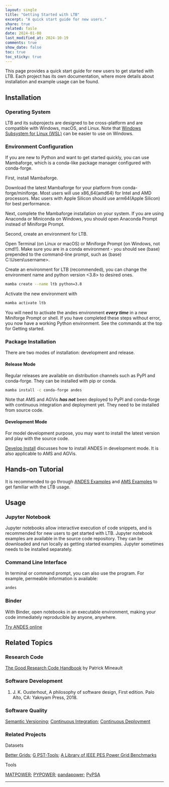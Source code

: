 ```yaml
---
layout: single
title: "Getting Started with LTB"
excerpt: "A quick start guide for new users."
share: true
related: fasle
date: 2024-01-08
last_modified_at: 2024-10-19
comments: true
show_date: false
toc: true
toc_sticky: true
---
```


This page provides a quick start guide for new users to get started with LTB.
Each project has its own documentation, where more details about installation and example usage can be found.

## Installation

### Operating System

LTB and its subprojects are designed to be cross-platform and are compatible with Windows, macOS, and Linux. Note that [Windows Subsystem for Linux (WSL)][WSL] can be easier to use on Windows.

### Environment Configuration

If you are new to Python and want to get started quickly, you can use Mambaforge, which is a conda-like package manager configured with conda-forge.

First, install Mambaforge.

Download the latest Mambaforge for your platform from conda-forge/miniforge.
Most users will use x86_64(amd64) for Intel and AMD processors.
Mac users with Apple Silicon should use arm64(Apple Silicon) for best performance.

Next, complete the Mambaforge installation on your system.
If you are using Anaconda or Miniconda on Windows, you should open Anaconda Prompt instead of Miniforge Prompt.

Second, create an environment for LTB.

Open Terminal (on Linux or macOS) or Miniforge Prompt (on Windows, not cmd!!).
Make sure you are in a conda environment - you should see (base) prepended to the command-line prompt, such as (base) C:\Users\username>.

Create an environment for LTB (recommended), you can change the environment name <ltb> and python version <3.8> to desired ones.

```bash
mamba create --name ltb python=3.8
```

Activate the new environment with

```bash
mamba activate ltb
```

You will need to activate the andes environment ***every time*** in a new Miniforge Prompt or shell.
If you have completed these steps without error, you now have a working Python environment. See the commands at the top for Getting started.

### Package Installation

There are two modes of installation: development and release.

#### Release Mode

Regular releases are available on distribution channels such as PyPI and conda-forge.
They can be installed with pip or conda.

```bash
mamba install -c conda-forge andes
```

Note that AMS and AGVis ***has not*** been deployed to PyPI and conda-forge with continuous integration and deployment yet.
They need to be installed from source code.

#### Development Mode

For model development purpose, you may want to install the latest version and play with the source code.

[Develop Install](https://docs.andes.app/en/latest/getting_started/install.html#develop-install) discusses how to install ANDES in development mode.
It is also applicable to AMS and AGVis.

## Hands-on Tutorial

It is recommended to go through [ANDES Examples](https://docs.andes.app/en/latest/examples/index.html) and [AMS Examples](https://ltb.readthedocs.io/projects/ams/en/latest/examples/index.html) to get familiar with the LTB usage.

## Usage

### Jupyter Notebook

Jupyter notebooks allow interactive execution of code snippets, and is recommended for new users to get started with LTB.
Jupyter notebook examples are available in the source code repository.
They can be downloaded and run locally as getting started examples.
Jupyter sometimes needs to be installed separately.

### Command Line Interface

In terminal or command prompt, you can also use the program.
For example, permeable information is available:

```bash
andes
```

### Binder

With Binder, open notebooks in an executable environment, making your code immediately reproducible by anyone, anywhere.

[Try ANDES online](https://mybinder.org/v2/gh/cuihantao/andes/master)

## Related Topics

### Research Code

[The Good Research Code Handbook](https://goodresearch.dev) by Patrick Mineault

### Software Development

1. J. K. Ousterhout, A philosophy of software design, First edition. Palo Alto, CA: Yaknyam Press, 2018.

### Software Quality

[Semantic Versioning][Semantic Versioning];
[Continuous Integration][Continuous Integration];
[Continuous Deployment][Continuous Deployment]

### Related Projects

Datasets

[Better Grids][Better Grids];
[G PST-Tools][G PST-Tools];
[A Library of IEEE PES Power Grid Benchmarks][pglib]

Tools

[MATPOWER][MATPOWER];
[PYPOWER][PYPOWER];
[pandapower][pandapower];
[PyPSA][PyPSA]

---

[Better Grids]: https://db.bettergrids.org
[G PST-Tools]: https://g-pst.github.io/tools/
[pglib]: https://github.com/power-grid-lib/pglib-opf

[MATPOWER]: https://matpower.org
[PYPOWER]: https://github.com/rwl/PYPOWER
[pandapower]: https://pandapower.readthedocs.io
[PyPSA]: https://pypsa.org

[WSL]: https://learn.microsoft.com/en-us/windows/wsl/install
[Semantic Versioning]: https://semver.org
[Continuous Integration]: https://en.wikipedia.org/wiki/Continuous_integration
[Continuous Deployment]: https://en.wikipedia.org/wiki/Continuous_deployment
